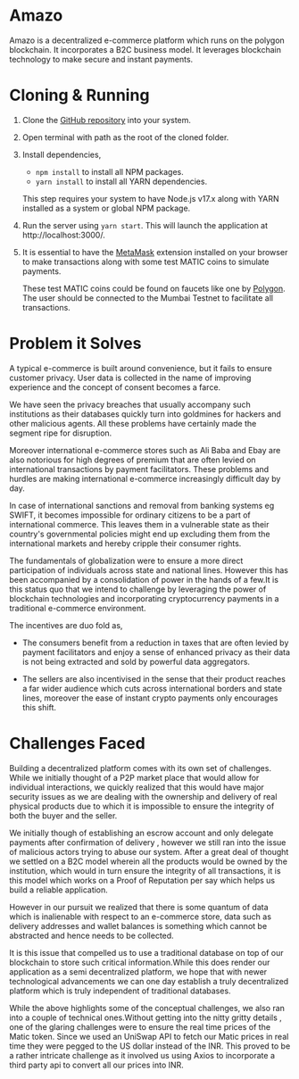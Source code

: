 # Amazo

Amazo is a decentralized e-commerce platform which runs on the polygon blockchain. It incorporates a B2C business model. It leverages blockchain technology to make secure and instant payments.

# Cloning & Running

1.  Clone the [GitHub repository](https://github.com/Dhairya-Sarin/Amazo-A-web3-based-e-commerce-platform) into your system.

2.  Open terminal with path as the root of the cloned folder.

3.  Install dependencies,

    -   `npm install` to install all NPM packages.
    -   `yarn install` to install all YARN dependencies.

    This step requires your system to have Node.js v17.x along with YARN installed as a system or global NPM package.

4.  Run the server using `yarn start`. This will launch the application at http://localhost:3000/.

5.  It is essential to have the [MetaMask](https://chrome.google.com/webstore/detail/metamask/nkbihfbeogaeaoehlefnkodbefgpgknn) extension installed on your browser to make transactions along with some test MATIC coins to simulate payments.

    These test MATIC coins could be found on faucets like one by [Polygon](https://faucet.polygon.technology/). The user should be connected to the Mumbai Testnet to facilitate all transactions.

# Problem it Solves

A typical e-commerce is built around convenience, but it fails to ensure customer privacy. User data is collected in the name of improving experience and the concept of consent becomes a farce.

We have seen the privacy breaches that usually accompany such institutions as their databases quickly turn into goldmines for hackers and other malicious agents. All these problems have certainly made the segment ripe for disruption.

Moreover international e-commerce stores such as Ali Baba and Ebay are also notorious for high degrees of premium that are often levied on international transactions by payment facilitators.
These problems and hurdles are making international e-commerce increasingly difficult day by day.

In case of international sanctions and removal from banking systems eg SWIFT, it becomes impossible for ordinary citizens to be a part of international commerce. This leaves them in a vulnerable state as their country's governmental policies might end up excluding them from the international markets and hereby cripple their consumer rights.

The fundamentals of globalization were to ensure a more direct participation of individuals across state and national lines. However this has been accompanied by a consolidation of power in the hands of a few.It is this status quo that we intend to challenge by leveraging the power of blockchain technologies and incorporating cryptocurrency payments in a traditional e-commerce environment.

The incentives are duo fold as,

-   The consumers benefit from a reduction in taxes that are often levied by payment facilitators and enjoy a sense of enhanced privacy as their data is not being extracted and sold by powerful data aggregators.

-   The sellers are also incentivised in the sense that their product reaches a far wider audience which cuts across international borders and state lines, moreover the ease of instant crypto payments only encourages this shift.

# Challenges Faced

Building a decentralized platform comes with its own set of challenges. While we initially thought of a P2P market place that would allow for individual interactions, we quickly realized that this would have major security issues as we are dealing with the ownership and delivery of real physical products due to which it is impossible to ensure the integrity of both the buyer and the seller.

We initially though of establishing an escrow account and only delegate payments after confirmation of delivery , however we still ran into the issue of malicious actors trying to abuse our system. After a great deal of thought we settled on a B2C model wherein all the products would be owned by the institution, which would in turn ensure the integrity of all transactions, it is this model which works on a Proof of Reputation per say which helps us build a reliable application.

However in our pursuit we realized that there is some quantum of data which is inalienable with respect to an e-commerce store, data such as delivery addresses and wallet balances is something which cannot be abstracted and hence needs to be collected.

It is this issue that compelled us to use a traditional database on top of our blockchain to store such critical information.While this does render our application as a semi decentralized platform, we hope that with newer technological advancements we can one day establish a truly decentralized platform which is truly independent of traditional databases.

While the above highlights some of the conceptual challenges, we also ran into a couple of technical ones.Without getting into the nitty gritty details , one of the glaring challenges were to ensure the real time prices of the Matic token. Since we used an UniSwap API to fetch our Matic prices in real time they were pegged to the US dollar instead of the INR. This proved to be a rather intricate challenge as it involved us using Axios to incorporate a third party api to convert all our prices into INR.
